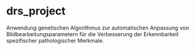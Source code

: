 # drs_project

Anwendung genetischen Algorithmus zur automatischen Anpassung von Bildbearbeitungsparametern für die Verbesserung der Erkennbarkeit spezifischer pathologischer Merkmale.
